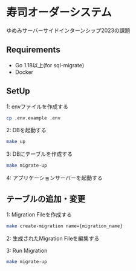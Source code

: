 # 寿司オーダーシステム

ゆめみサーバーサイドインターンシップ2023の課題

## Requirements

- Go 1.18以上(for sql-migrate)
- Docker

## SetUp

1: envファイルを作成する

```bash
cp .env.example .env
```

2: DBを起動する

```bash
make up
```

3: DBにテーブルを作成する

```bash
make migrate-up
```

4: アプリケーションサーバーを起動する

## テーブルの追加・変更

1: Migration Fileを作成する

```bash
make create-migration name={migration_name}
```

2: 生成されたMigration Fileを編集する

3: Run Migration

```bash
make migrate-up
```
